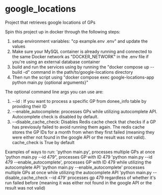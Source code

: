 # google_locations
Project that retrieves google locations of GPs

Spin this project up in docker through the following steps:

 1. setup environment variables: "cp example.env .env" and update the values
 2. Make sure your MySQL container is already running and connected to the same Docker network as "DOCKER_NETWORK" in the .env file if you're using an external database container
 3. build and run the services using by running the "docker compose up --build -d" command in the path/to/google-locations directory
 4. Then run the script using "docker compose exec google-locations-app python main.py {optional arguments}"

 The optional command line args you can use are:
 1. --id <ID>: If you want to process a specific GP from donee_info table by providing their ID
 2. --enable_autocomplete: processes GPs while utilizing autocomplete API. Autocomplete check is disabled by default.
 3. --disable_cache_check: Disables Redis cache check that checks if a GP has previosuly failed to avoid running them again. The redis cache stores the GP IDs for a month from when they first failed (meaning they were either not found in the google API or the result was not valid). cache_check is True by default


 Examples of ways to run:
 'python main.py', processes multiple GPs at once
 'python main.py --id 479", processes GP with ID 479
 'python main.py --id 479 --enable_autocomplete', processes GP with ID 479 while utilizing the autocomplete API
 'python main.py --enable_autocomplete' processes multiple GPs at once while utilizing the autocomplete API
'python main.py --disable_cache_check --id 479' processes gp 479 regardless of whether it's run failed before (meaning it was either not found in the google API or the result was not valid)